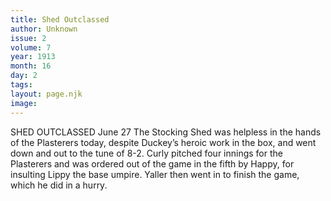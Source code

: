 ```yaml
---
title: Shed Outclassed
author: Unknown
issue: 2
volume: 7
year: 1913
month: 16
day: 2
tags:
layout: page.njk
image:
---
```

SHED OUTCLASSED    June 27    The Stocking Shed was helpless in the hands of the Plasterers today, despite Duckey’s heroic work in the box, and went down and out to the tune of 8-2. Curly pitched four innings for the Plasterers and was ordered out of the game in the fifth by Happy, for insulting Lippy the base umpire. Yaller then went in to finish the game, which he did in a hurry. 


